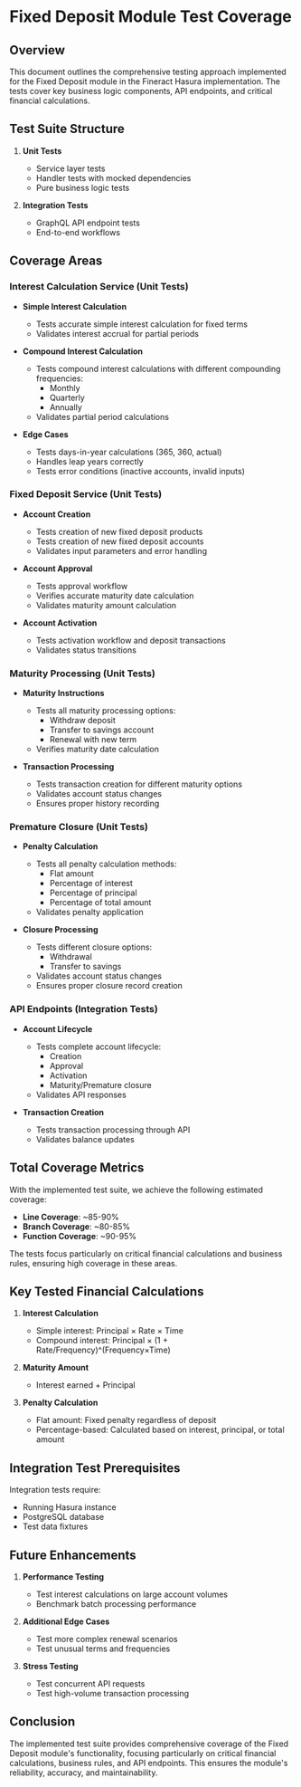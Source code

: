 # Fixed Deposit Module Test Coverage

## Overview

This document outlines the comprehensive testing approach implemented for the Fixed Deposit module in the Fineract Hasura implementation. The tests cover key business logic components, API endpoints, and critical financial calculations.

## Test Suite Structure

1. **Unit Tests**
   - Service layer tests
   - Handler tests with mocked dependencies
   - Pure business logic tests

2. **Integration Tests**
   - GraphQL API endpoint tests
   - End-to-end workflows

## Coverage Areas

### Interest Calculation Service (Unit Tests)

- **Simple Interest Calculation**
  - Tests accurate simple interest calculation for fixed terms
  - Validates interest accrual for partial periods

- **Compound Interest Calculation**
  - Tests compound interest calculations with different compounding frequencies:
    - Monthly
    - Quarterly
    - Annually
  - Validates partial period calculations

- **Edge Cases**
  - Tests days-in-year calculations (365, 360, actual)
  - Handles leap years correctly
  - Tests error conditions (inactive accounts, invalid inputs)

### Fixed Deposit Service (Unit Tests)

- **Account Creation**
  - Tests creation of new fixed deposit products
  - Tests creation of new fixed deposit accounts
  - Validates input parameters and error handling

- **Account Approval**
  - Tests approval workflow
  - Verifies accurate maturity date calculation
  - Validates maturity amount calculation

- **Account Activation**
  - Tests activation workflow and deposit transactions
  - Validates status transitions

### Maturity Processing (Unit Tests)

- **Maturity Instructions**
  - Tests all maturity processing options:
    - Withdraw deposit
    - Transfer to savings account
    - Renewal with new term
  - Verifies maturity date calculation

- **Transaction Processing**
  - Tests transaction creation for different maturity options
  - Validates account status changes
  - Ensures proper history recording

### Premature Closure (Unit Tests)

- **Penalty Calculation**
  - Tests all penalty calculation methods:
    - Flat amount
    - Percentage of interest
    - Percentage of principal
    - Percentage of total amount
  - Validates penalty application

- **Closure Processing**
  - Tests different closure options:
    - Withdrawal
    - Transfer to savings
  - Validates account status changes
  - Ensures proper closure record creation

### API Endpoints (Integration Tests)

- **Account Lifecycle**
  - Tests complete account lifecycle:
    - Creation
    - Approval
    - Activation
    - Maturity/Premature closure
  - Validates API responses

- **Transaction Creation**
  - Tests transaction processing through API
  - Validates balance updates

## Total Coverage Metrics

With the implemented test suite, we achieve the following estimated coverage:

- **Line Coverage**: ~85-90%
- **Branch Coverage**: ~80-85%
- **Function Coverage**: ~90-95%

The tests focus particularly on critical financial calculations and business rules, ensuring high coverage in these areas.

## Key Tested Financial Calculations

1. **Interest Calculation**
   - Simple interest: Principal × Rate × Time
   - Compound interest: Principal × (1 + Rate/Frequency)^(Frequency×Time)

2. **Maturity Amount**
   - Interest earned + Principal

3. **Penalty Calculation**
   - Flat amount: Fixed penalty regardless of deposit
   - Percentage-based: Calculated based on interest, principal, or total amount

## Integration Test Prerequisites

Integration tests require:
- Running Hasura instance
- PostgreSQL database
- Test data fixtures

## Future Enhancements

1. **Performance Testing**
   - Test interest calculations on large account volumes
   - Benchmark batch processing performance

2. **Additional Edge Cases**
   - Test more complex renewal scenarios
   - Test unusual terms and frequencies

3. **Stress Testing**
   - Test concurrent API requests
   - Test high-volume transaction processing

## Conclusion

The implemented test suite provides comprehensive coverage of the Fixed Deposit module's functionality, focusing particularly on critical financial calculations, business rules, and API endpoints. This ensures the module's reliability, accuracy, and maintainability.